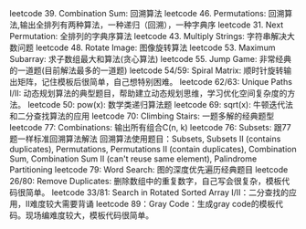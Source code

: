 leetcode 39. Combination Sum: 回溯算法
leetcode 46. Permutations: 回溯算法,输出全排列有两种算法，一种递归（回溯），一种字典序
leetcode 31. Next Permutation: 全排列的字典序算法
leetcode 43. Multiply Strings: 字符串解决大数问题
leetcode 48. Rotate Image: 图像旋转算法
leetcode 53. Maximum Subarray: 求子数组最大和算法(贪心算法)
leetcode 55. Jump Game: 非常经典的一道题(目前解法最多的一道题)
leetcode 54/59: Spiral Matrix: 顺时针旋转输出矩阵，记住模板后很简单，自己想特别困难。
leetcode 62/63: Unique Paths I/II: 动态规划算法的典型题目，帮助建立动态规划思维，学习优化空间复杂度的方法。
leetcode 50: pow(x): 数学类递归算法题
leetcode 69: sqrt(x): 牛顿迭代法和二分查找算法的应用
leetcode 70: Climbing Stairs: 一题多解的经典题型
leetcode 77: Combinations: 输出所有组合C(n, k)
leetcode 76: Subsets: 跟77题一样标准回溯算法解法
回溯算法使用题目：Subsets, Subsets II (contains duplicates), Permutations, Permutations II (contain duplicates),
Combination Sum, Combination Sum II (can't reuse same element), Palindrome Partitioning
leetcode 79: Word Search: 图的深度优先遍历经典题目
leetcode 26/80: Remove Duplicates: 删除数组中的重复数字，自己写会很复杂，模板代码很简单。
leetcode 33/81: Search in Rotated Sorted Array I/II：二分查找的应用，II难度较大需要背诵
leetcode 89：Gray Code：生成gray code的模板代码。现场编难度较大，模板代码很简单。